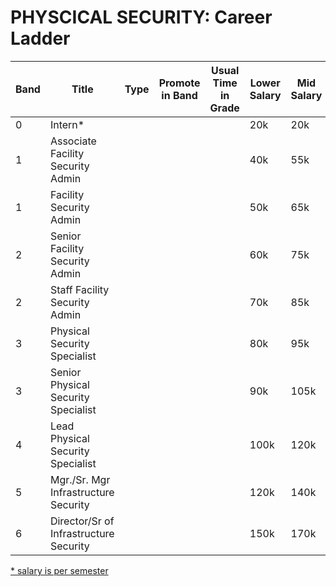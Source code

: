 # PHYSCICAL SECURITY: Career Ladder

| Band | Title | Type | Promote in Band | Usual Time in Grade | Lower Salary | Mid Salary | High Salary | Variable Compensation |
| ---- | ------ | ----- | -------- |---------- |  ------------ | ---------- | ----------- | --------------------- |
| 0	| Intern\* |  |  |  | 20k | 20k | 20k |  |
| 1	| Associate Facility Security Admin |  |  |  | 40k | 55k | 70k |  |
| 1	| Facility Security Admin |  |  |  | 50k | 65k | 80k |  |
| 2	| Senior Facility Security Admin |  |  |  | 60k | 75k | 90k |  |
| 2	| Staff Facility Security Admin |  |  |  | 70k | 85k | 100k |  |
| 3	| Physical Security Specialist |  |  |  | 80k | 95k | 110k |  |
| 3	| Senior Physical Security Specialist |  |  |  | 90k | 105k | 120k |  |
| 4	| Lead Physical Security Specialist |  |  |  | 100k | 120k | 140k |  |
| 5	| Mgr./Sr. Mgr Infrastructure Security |  |  |  | 120k | 140k | 160k |  |
| 6	| Director/Sr of Infrastructure Security |  |  |  | 150k | 170k | 190k |  |

<ins>\* salary is per semester</ins>